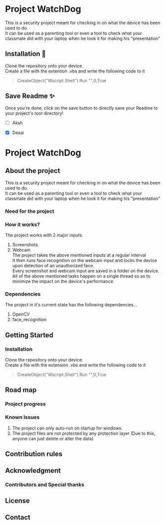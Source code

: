 # Project WatchDog  
This is a security project meant for checking in on what the device has been used to do.  
It can be used as a parenting tool or even a tool to check what your classmate did with your laptop when he took it for making his "presentation"  

## Installation 🚀  
Clone the repository onto your device.    
Create a file with the extention .vbs and write the following code to it 
> CreateObject("Wscript.Shell").Run "<Location of run.bat>",0,True  
    
## Save Readme ✨  
Once you're done, click on the save button to directly save your Readme to your
project's root directory!

- [ ] Aksh
- [x] Desai


# Project WatchDog  

## About the project  
This is a security project meant for checking in on what the device has been used to do.  
It can be used as a parenting tool or even a tool to check what your classmate did with your laptop when he took it for making his "presentation"  

### Need for the project  
  
### How it works?  
The project works with 2 major inputs.  
1. Screenshots  
2. Webcam  
The project takes the above mentioned inputs at a regular interval  
It then runs face recognition on the webcam input and locks the device upon detection of an unauthorized face.  
Every screenshot and webcam input are saved in a folder on the device.  
All of the above mentioned tasks happen on a single thread so as to minimize the impact on the device's performance.  

### Dependencies  
The project in it's current state has the following dependencies...
1. OpenCV
2. face_recognition
  
## Getting Started  
### Installation  
Clone the repository onto your device.    
Create a file with the extension .vbs and write the following code to it 
> CreateObject("Wscript.Shell").Run "<Location of run.bat>",0,True  
  
## Road map  
### Project progress  
### Known Issues  
1. The project can only auto-run on startup for windows.
2. The project files are not protected by any protection layer (Due to this, anyone can just delete or alter the data)
  
## Contribution rules  
## Acknowledgment  
### Contributors and Special thanks  
  
## License  
  
## Contact  